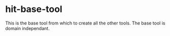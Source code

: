 # hit-base-tool
This is the base tool from which to create all the other tools. The base tool is domain independant.
